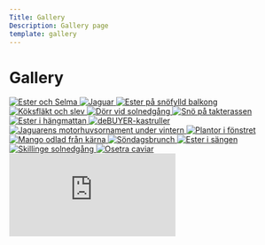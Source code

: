 ```yaml
---
Title: Gallery
Description: Gallery page
template: gallery
---
```


Gallery
==================

<div class="gallery-main-img">
    <a href="%base_url%/image/ester2.jpeg" target="_blank">
        <picture>
            <source media="(max-width: 1249px)" srcset="%base_url%/image/ester2.jpeg?crop-to-fit">
            <img src="%base_url%/image/ester2.jpeg?w=400&h=400&crop-to-fit" alt="Ester och Selma">
        </picture>
    </a>
    <a href="%base_url%/image/bil1.jpeg" target="_blank">
        <picture>
            <source media="(max-width: 1249px" srcset="%base_url%/image/bil1.jpeg?crop-to-fit")>
            <img src="%base_url%/image/bil1.jpeg?w=400&h=400&crop-to-fit" alt="Jaguar">
        </picture>
    </a>    
    <a href="%base_url%/image/ester3.jpeg" target="_blank">
        <picture>
            <source media="(max-width: 1249px" srcset="%base_url%/image/ester3.jpeg?crop-to-fit")>
            <img src="%base_url%/image/ester3.jpeg?w=400&h=400&crop-to-fit" alt="Ester på snöfylld balkong">
        </picture>
    </a>    
    <a href="%base_url%/image/hem1.jpeg" target="_blank">
        <picture>
            <source media="(max-width: 1249px" srcset="%base_url%/image/hem1.jpeg?crop-to-fit")>
            <img src="%base_url%/image/hem1.jpeg?w=400&h=400&crop-to-fit" alt="Köksfläkt och slev">
        </picture>
    </a>    
    <a href="%base_url%/image/hem2.jpeg" target="_blank">
        <picture>
            <source media="(max-width: 1249px" srcset="%base_url%/image/hem2.jpeg?crop-to-fit")>
            <img src="%base_url%/image/hem2.jpeg?w=400&h=400&crop-to-fit" alt="Dörr vid solnedgång">
        </picture>
    </a>    
    <a href="%base_url%/image/hem8.jpeg" target="_blank">
        <picture>
            <source media="(max-width: 1249px" srcset="%base_url%/image/hem8.jpeg?crop-to-fit")>
            <img src="%base_url%/image/hem8.jpeg?w=400&h=400&crop-to-fit" alt="Snö på takterassen">
        </picture>
    </a>    
    <a href="%base_url%/image/ester4.jpeg" target="_blank">
        <picture>
            <source media="(max-width: 1249px" srcset="%base_url%/image/ester4.jpeg?crop-to-fit")>
            <img src="%base_url%/image/ester4.jpeg?w=400&h=400&crop-to-fit" alt="Ester i hängmattan">
        </picture>
    </a>    
    <a href="%base_url%/image/hem7.jpeg" target="_blank">
        <picture>
            <source media="(max-width: 1249px" srcset="%base_url%/image/hem7.jpeg?crop-to-fit")>
            <img src="%base_url%/image/hem7.jpeg?w=400&h=400&crop-to-fit" alt="deBUYER-kastruller">
        </picture>
    </a>    
    <a href="%base_url%/image/bil2.jpeg" target="_blank">
        <picture>
            <source media="(max-width: 1249px" srcset="%base_url%/image/bil2.jpeg?crop-to-fit")>
            <img src="%base_url%/image/bil2.jpeg?w=400&h=400&crop-to-fit" alt="Jaguarens motorhuvsornament under vintern">
        </picture>
    </a>    
    <a href="%base_url%/image/hem6.jpeg" target="_blank">
        <picture>
            <source media="(max-width: 1249px" srcset="%base_url%/image/hem6.jpeg?crop-to-fit")>
            <img src="%base_url%/image/hem6.jpeg?w=400&h=400&crop-to-fit" alt="Plantor i fönstret">
        </picture>
    </a>    
    <a href="%base_url%/image/hem4.jpeg" target="_blank">
        <picture>
            <source media="(max-width: 1249px" srcset="%base_url%/image/hem4.jpeg?crop-to-fit")>
            <img src="%base_url%/image/hem4.jpeg?w=400&h=400&crop-to-fit" alt="Mango odlad från kärna">
        </picture>
    </a>    
    <a href="%base_url%/image/hem5.jpeg" target="_blank">
        <picture>
            <source media="(max-width: 1249px" srcset="%base_url%/image/hem5.jpeg?crop-to-fit")>
            <img src="%base_url%/image/hem5.jpeg?w=400&h=400&crop-to-fit" alt="Söndagsbrunch">
        </picture>
    </a>    
    <a href="%base_url%/image/ester5.jpeg" target="_blank">
        <picture>
            <source media="(max-width: 1249px" srcset="%base_url%/image/ester5.jpeg?crop-to-fit")>
            <img src="%base_url%/image/ester5.jpeg?w=400&h=400&crop-to-fit" alt="Ester i sängen">
        </picture>
    </a>    
    <a href="%base_url%/image/ute1.jpeg" target="_blank">
        <picture>
            <source media="(max-width: 1249px" srcset="%base_url%/image/ute1.jpeg?crop-to-fit")>
            <img src="%base_url%/image/ute1.jpeg?w=400&h=400&crop-to-fit" alt="Skillinge solnedgång">
        </picture>
    </a>    
    <a href="%base_url%/image/hem3.jpeg" target="_blank">
    <img src="%base_url%/image/hem3.jpeg?w=400&h=400&crop-to-fit" alt="Osetra caviar">
    </a>
</div>

<div class="embed-container">
    <iframe src="https://www.youtube.com/embed/Xw2bTpyHGCE" frameborder="0" allowfullscreen></iframe>
</div>
